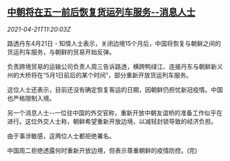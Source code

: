 <!--1619004663000-->
[中朝将在五一前后恢复货运列车服务--消息人士](https://cn.reuters.com/article/northkorea-china-trade-0421-idCNKBS2C81JM)
------

<div><i>2021-04-21T11:20:03Z</i></div><p>路透丹东4月21日 - 知情人士表示，关闭边境15个月后，中国将恢复与朝鲜之间的货运列车服务，与朝鲜的贸易开始反弹。</p><p>负责跨境贸易的运输公司负责人周三告诉路透，横跨鸭绿江、连接丹东与朝鲜新义州的大桥将在“5月1日前后的某个时间”，部分重新开放货运列车服务。</p><p>这位人士还表示，目前还没有确定恢复客运的日期，因朝鲜仍担忧新冠疫情。中国也严格限制入境。</p><p>另一个消息人士--一位驻中国的外交官称，重新开放中朝友谊桥的准备工作似乎在进行。这位外交人士称，朝鲜希望重新开放边境，以减轻封锁导致的经济负担。</p><p>由于事涉敏感，这两位人士都拒绝署名。</p><p>中国周二拒绝透露何时重新开放边境，但表示尊重朝鲜的疫情防控。(完)</p>
